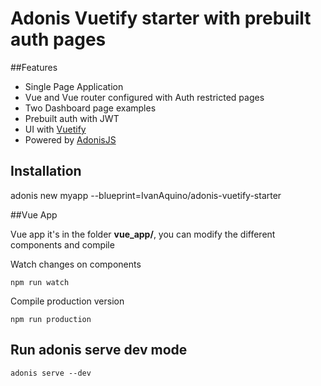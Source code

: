 # Adonis Vuetify starter with prebuilt auth pages

##Features
* Single Page Application
* Vue and Vue router configured with Auth restricted pages
* Two Dashboard page examples
* Prebuilt auth with JWT
* UI with [Vuetify](https://vuetifyjs.com)
* Powered by [AdonisJS](https://adonisjs.com)

## Installation

adonis new myapp --blueprint=IvanAquino/adonis-vuetify-starter


##Vue App

Vue app it's in the folder __vue_app/__, you can modify the different components and compile

Watch changes on components
```
npm run watch
```

Compile production version
```
npm run production
```

## Run adonis serve dev mode

```
adonis serve --dev
```